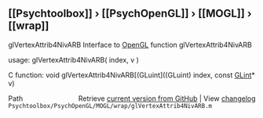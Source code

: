 ## [[Psychtoolbox]] &#8250; [[PsychOpenGL]] &#8250; [[MOGL]] &#8250; [[wrap]]

glVertexAttrib4NivARB  Interface to [OpenGL](OpenGL) function glVertexAttrib4NivARB  
  
usage:  glVertexAttrib4NivARB( index, v )  
  
C function:  void glVertexAttrib4NivARB[(GLuint]((GLuint) index, const [GLint](GLint)\* v)  




<div class="code_header" style="text-align:right;">
  <span style="float:left;">Path&nbsp;&nbsp;</span> <span class="counter">Retrieve <a href=
  "https://raw.github.com/Psychtoolbox-3/Psychtoolbox-3/beta/Psychtoolbox/PsychOpenGL/MOGL/wrap/glVertexAttrib4NivARB.m">current version from GitHub</a> | View <a href=
  "https://github.com/Psychtoolbox-3/Psychtoolbox-3/commits/beta/Psychtoolbox/PsychOpenGL/MOGL/wrap/glVertexAttrib4NivARB.m">changelog</a></span>
</div>
<div class="code">
  <code>Psychtoolbox/PsychOpenGL/MOGL/wrap/glVertexAttrib4NivARB.m</code>
</div>

